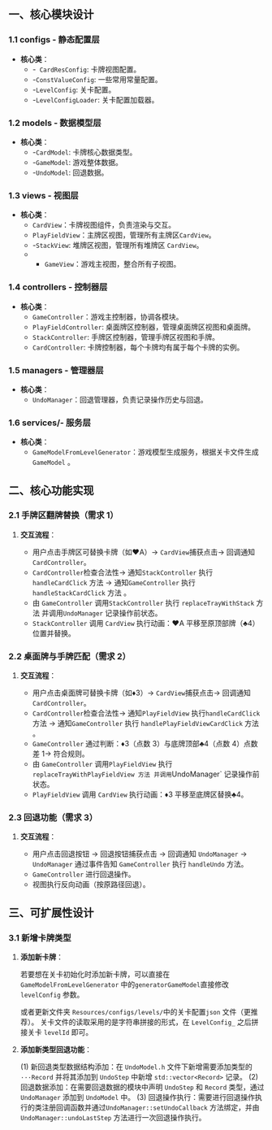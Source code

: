 ## 一、核心模块设计

### 1.1 configs - 静态配置层

- **核心类**：
	- -` CardResConfig`: 卡牌视图配置。
	- -`ConstValueConfig`: 一些常用常量配置。
	- -`LevelConfig`: 关卡配置。
	- -`LevelConfigLoader`: 关卡配置加载器。

### 1.2 models - 数据模型层

- **核心类**：
	- -`CardModel`: 卡牌核心数据类型。
	- -`GameModel`: 游戏整体数据。
	- -`UndoModel`: 回退数据。

### 1.3 views - 视图层

- **核心类**：
    - `CardView`：卡牌视图组件，负责渲染与交互。
    - `PlayFieldView`：主牌区视图，管理所有主牌区`CardView`。
    - -`StackView`: 堆牌区视图，管理所有堆牌区 `CardView`。
    - - `GameView`：游戏主视图，整合所有子视图。
        

### 1.4 controllers - 控制器层

- **核心类**：
    - `GameController`：游戏主控制器，协调各模块。
    - `PlayFieldController`:  桌面牌区控制器，管理桌面牌区视图和桌面牌。
    - `StackController`: 手牌区控制器，管理手牌区视图和手牌。
    - `CardController`: 卡牌控制器，每个卡牌均有属于每个卡牌的实例。
### 1.5 managers - 管理器层

- **核心类**：
    - `UndoManager`：回退管理器，负责记录操作历史与回退。


### 1.6 services/- 服务层

- **核心类**：
    - `GameModelFromLevelGenerator`：游戏模型生成服务，根据关卡文件生成 `GameModel` 。
    
## 二、核心功能实现

### 2.1 手牌区翻牌替换（需求 1）

1. **交互流程**：

    - 用户点击手牌区可替换卡牌（如♥A）→ `CardView`捕获点击→ 回调通知`CardController`。
	- `CardController`检查合法性→ 通知`StackController` 执行`handleCardClick` 方法 → 通知`GameController` 执行 `handleStackCardClick` 方法 。
	- 由 `GameController` 调用`StackController` 执行 `replaceTrayWithStack` 方法 并调用`UndoManager` 记录操作前状态。
    - `StackController` 调用 `CardView` 执行动画：♥A 平移至原顶部牌（♣4）位置并替换。
    
### 2.2 桌面牌与手牌匹配（需求 2）

1. **交互流程**：

    -  用户点击桌面牌可替换卡牌（如♦3）→ `CardView`捕获点击→ 回调通知`CardController`。
	- `CardController`检查合法性→ 通知`PlayFieldView` 执行`handleCardClick` 方法 → 通知`GameController` 执行 `handlePlayFieldViewCardClick` 方法 。
	- `GameController` 通过判断：♦3（点数 3）与底牌顶部♣4（点数 4）点数差 1→ 符合规则。
	- 由 `GameController` 调用`PlayFieldView` 执行 `replaceTrayWithPlayFieldView 方法 并调用`UndoManager` 记录操作前状态。
    - `PlayFieldView` 调用 `CardView` 执行动画：♦3 平移至底牌区替换♣4。
### 2.3 回退功能（需求 3）

1. **交互流程**：
    
    - 用户点击回退按钮 → 回退按钮捕获点击 → 回调通知 `UndoManager` → `UndoManager` 通过事件告知 `GameController` 执行 `handleUndo` 方法。
    - `GameController` 进行回退操作。
    - 视图执行反向动画（按原路径回退）。
    
## 三、可扩展性设计

### 3.1 新增卡牌类型

1. **添加新卡牌**：

	若要想在关卡初始化时添加新卡牌，可以直接在 `GameModelFromLevelGenerator` 中的`generatorGameModel`直接修改` levelConfig` 参数。
	
	或者更新文件夹 `Resources/configs/levels/`中的关卡配置`json` 文件（更推荐）。
		关卡文件的读取采用的是字符串拼接的形式，在 `LevelConfig_` 之后拼接关卡 `levelId` 即可。
    
2. **添加新类型回退功能**：
    
    (1) 新回退类型数据结构添加：在 `UndoModel.h` 文件下新增需要添加类型的 `···Record` 并将其添加到 `UndoStep` 中新增 `std::vector<Record>` 记录。
    (2) 回退数据添加：在需要回退数据的模块中声明 `UndoStep` 和 `Record` 类型，通过 `UndoManager` 添加到 `UndoModel` 中。
    (3) 回退操作执行：需要进行回退操作执行的类注册回调函数并通过`UndoManager::setUndoCallback` 方法绑定，并由 `UndoManager::undoLastStep` 方法进行一次回退操作执行。 
    